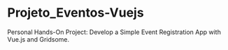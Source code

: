 # Projeto_Eventos-Vuejs
 Personal Hands-On Project: Develop a Simple Event Registration App with Vue.js and Gridsome.
